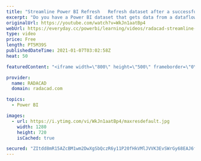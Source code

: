 ```yaml
---
title: "Streamline Power BI Refresh   Refresh dataset after a successful refresh of dataflow"
excerpt: "Do you have a Power BI dataset that gets data from a dataflow? have you ever thought; “can I get the dataset refreshed only after the refresh of dataflow completed and was successful?” The answer to this question is yes, you can. One of the recent updates from the data integration team of Power BI made"
originalUrl: https://youtube.com/watch?v=WkJn1aatBp4
webUrl: https://everyday.cc/powerbi/learning/videos/radacad-streamline-power-bi-refresh-refresh-dataset-after-a-successful-refresh-of-dataflow/
type: video
price: Free
length: PT5M39S
publishedDateTime: 2021-01-07T03:02:58Z
heat: 50

featuredContent: "<iframe width=\"800\" height=\"500\" frameborder=\"0\" src=\"https://www.youtube.com/embed/WkJn1aatBp4\" allow=\"accelerometer; autoplay; encrypted-media; gyroscope; picture-in-picture\" allowfullscreen></iframe>"

provider:
  name: RADACAD
  domain: radacad.com

topics:
  - Power BI

images:
  - url: https://i.ytimg.com/vi/WkJn1aatBp4/maxresdefault.jpg
    width: 1280
    height: 720
    isCached: true

secured: "ZItdd8mR15AZcBM1wm2DwXgSbQczR6y11P20fHkVMlJVVK3EvSWrGy68EAJ6f36X0vwbX5yuUO4naDBgBQDJmIPVhzMqr2l8YQ+mPJic3e0Mz3qhHZzaupUq4v2E8BCnwAah7j3+HgFTkucoMRhTA/yNG5fPURGb55tKS/Jr4iPAAV8SXkIv4a2ukR/SFL+BL0p4VYQobagJysxHydAnW035jxBdcthjxiLoJWWE8y0dBruseri3riXweOVLB4u/UyKH02Eo4eAqBtLoDA4M2WjTbcqy5xJzEQzSkSa+6px+MHz5UJVIxVwNgMU/PigHawAjX9yamO66rVwCAVITDG31Oa5b5efNK+LOQYFibSeDd24ZEL2E7O40BHqotXf8+sI5KYyfBUBoMs67SjR70KOx6t/NL3wjruyx4aKj96w=;MOWqgHIj5vTOzOwzGR3ffQ=="
---
```


